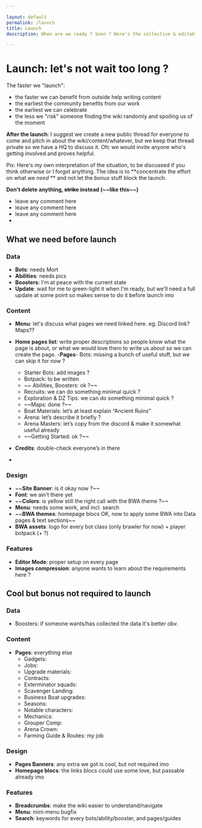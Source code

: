 ```yaml
---

layout: default
permalink: /launch
title: Launch
description: When are we ready ? Soon ? Here's the collective & editable checklist

---
```


# Launch: let's not wait too long ?

The faster we "launch":

- the faster we can benefit from outside help writing content
- the earliest the community benefits from our work
- the earliest we can celebrate
- the less we "risk" someone finding the wiki randomly and spoiling us of the moment

**After the launch**: I suggest we create a new public thread for everyone to come and pitch in about the wiki/content/whatever, but we keep that thread private so we have a HQ to discuss it. Ofc we would invite anyone who's getting involved and proves helpful.

Pix: Here's my own interpretation of the situation, to be discussed if you think otherwise or I forgot anything. The idea is to **concentrate the effort on what we *need* ** and not let the *bonus* stuff block the launch.

**Don't delete anything, ~~strike~~ instead (\~\~like this\~\~)**

<div markdown="1" class="ghcms ghcms-comments">

- leave any comment here
- leave any comment here
- leave any comment here
- 

</div>


## What we need before launch 


### Data


<div markdown="1" class="ghcms ghcms-needdata">

- **Bots**: needs Mort
- **Abilities**: needs pics
- **Boosters**: I'm at peace with the current state
- **Update**: wait for me to green-light it when I'm ready, but we'll need a full update at some point so makes sense to do it before launch imo

</div>

### Content


<div markdown="1" class="ghcms ghcms-needcontent">

- **Menu**: let's discuss what pages we need linked here. eg: Discord link? Maps??

- **Home pages list**: write proper descriptions so people know what the page is about, or what we would love them to write us about so we can create the page. -**Pages**\- Bots: missing a bunch of useful stuff, but we can skip it for now ?

    - Starter Bots: add images ?
    - Botpack: to be written
    - \~\~ Abilities, Boosters: ok ?\~\~
    - Recruits: we can do something minimal quick ?
    - Exploration & DZ Tips: we can do something minimal quick ?
    - \~\~Maps: done ?\~\~
    - Boat Materials: let’s at least explain “Ancient Ruins”
    - Arena: let’s describe it briefly ?
    - Arena Masters: let’s copy from the discord & make it somewhat useful already
    - \~\~Getting Started: ok ?\~\~

- **Credits**: double-check everyone’s in there
- 
</div>

### Design

<div markdown="1" class="ghcms ghcms-needdesign">

- \~\~**Site Banner**: is it okay now ?\~\~
- **Font**: we ain't there yet
- \~\~**Colors**: is yellow still the right call with the BWA theme ?\~\~
- **Menu**: needs some work, and incl. search
- \~\~**BWA themes**: homepage blocs OK, now to apply some BWA into Data pages & text sections\~\~
- **BWA assets**: logo for every bot class (only brawler for now) + player botpack (+ ?)
</div>

### Features


<div markdown="1" class="ghcms ghcms-needfeature">

- **Editor Mode**: proper setup on every page
- **Images compression**: anyone wants to learn about the requirements here ?

</div>

## Cool but bonus not required to launch

### Data


<div markdown="1" class="ghcms ghcms-bonusdata">

- Boosters: if someone wants/has collected the data it's better obv.

</div>

### Content


<div markdown="1" class="ghcms ghcms-bonuscontent">

- **Pages**: everything else
  - Gadgets:
  - Jobs:
  - Upgrade materials:
  - Contracts:
  - Exterminator squads:
  - Scavenger Landing:
  - Business Boat upgrades:
  - Seasons:
  - Notable characters:
  - Mechanics:
  - Grouper Comp:
  - Arena Crown:
  - Farming Guide & Routes: my job

</div>

### Design


<div markdown="1" class="ghcms ghcms-bonusdesign">

- **Pages Banners**: any extra we got is cool, but not required imo
- **Homepage blocs**: the links blocs could use some love, but passable already imo

</div>

### Features


<div markdown="1" class="ghcms ghcms-bonusfeatures">

- **Breadcrumbs**: make the wiki easier to understand/navigate
- **Menu**: mini-menu bugfix
- **Search**: keywords for every bots/ability/booster, and pages/guides

</div>
